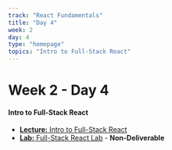 ```yaml
---
track: "React Fundamentals"
title: "Day 4"
week: 2
day: 4
type: "homepage"
topics: "Intro to Full-Stack React"
---
```



# Week 2 - Day 4

#### Intro to Full-Stack React
- [**Lecture:** Intro to Full-Stack React](/react-fundamentals/week-2/day-4/lecture-materials/full-stack-react)
- [**Lab:** Full-Stack React Lab](/react-fundamentals/week-2/day-4/labs/full-stack-react-lab) - **Non-Deliverable**

